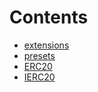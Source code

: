 

# Contents
- [extensions](/src/oz-custom/oz/token/ERC20/extensions)
- [presets](/src/oz-custom/oz/token/ERC20/presets)
- [ERC20](ERC20.sol/abstract.ERC20.md)
- [IERC20](IERC20.sol/interface.IERC20.md)
